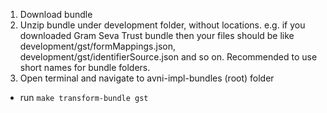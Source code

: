 1. Download bundle
2. Unzip bundle under development folder, without locations. e.g. if you downloaded Gram Seva Trust bundle then your files should be like development/gst/formMappings.json, development/gst/identifierSource.json and so on. Recommended to use short names for bundle folders.
3. Open terminal and navigate to avni-impl-bundles (root) folder
- run `make transform-bundle gst`
